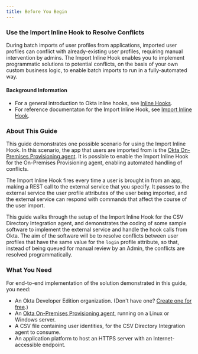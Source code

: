 ```yaml
---
title: Before You Begin
---
```


### Use the Import Inline Hook to Resolve Conflicts

During batch imports of user profiles from applications, imported user profiles can conflict with already-existing user profiles, requiring manual intervention by admins. The Import Inline Hook enables you to implement programmatic solutions to potential conflicts, on the basis of your own custom business logic, to enable batch imports to run in a fully-automated way.

#### Background Information

- For a general introduction to Okta inline hooks, see [Inline Hooks](/use_cases/inline_hooks/).
- For reference documentaton for the Import Inline Hook, see [Import Inline Hook](/use_cases/inline_hooks/import_hook/import_hook/).


### About This Guide

This guide demonstrates one possible scenario for using the Import Inline Hook. In this scenario, the app that users are imported from is the [Okta On-Premises Provisioning agent](https://help.okta.com/en/prod/Content/Topics/Directory/directory-integrations-csv.htm). It is possible to enable the Import Inline Hook for the On-Premises Provisioning agent, enabling automated handling of conflicts.

The Import Inline Hook fires every time a user is brought in from an app, making a REST call to the external service that you specify. It passes to the external service the user profile attributes of the user being imported, and the external service can respond with commands that affect the course of the user import.

This guide walks through the setup of the Import Inline Hook for the CSV Directory Integration agent, and demonstrates the coding of some sample software to implement the external service and handle the hook calls from Okta. The aim of the software will be to resolve conflicts between user profiles that have the same value for the `login` profile attribute, so that, instead of being queued for manual review by an Admin, the conflicts are resolved programmatically.

### What You Need

For end-to-end implementation of the solution demonstrated in this guide, you need:

- An Okta Developer Edition organization. (Don't have one? [Create one for free](https://developer.okta.com/signup).)
- An [Okta On-Premises Provisioning agent](https://help.okta.com/en/prod/Content/Topics/Directory/directory-integrations-csv.htm), running on a Linux or Windows server.
- A CSV file containing user identities, for the CSV Directory Integration agent to consume.
- An application platform to host an HTTPS server with an Internet-accessible endpoint.  

<StackSelector snippet="platform"/>

<NextSectionLink/>


